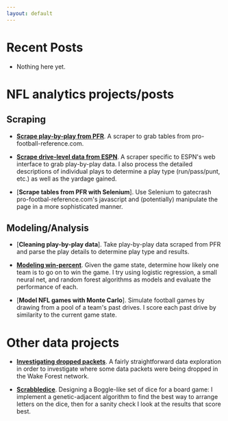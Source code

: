 ```yaml
---
layout: default
---
```


# Recent Posts

* Nothing here yet.

# NFL analytics projects/posts


## Scraping

* [**Scrape play-by-play from PFR**](https://nbviewer.jupyter.org/url/ewelchman.github.io/projects/pbp_data_acquisition.ipynb).
A scraper to grab tables from pro-football-reference.com.

* [**Scrape drive-level data from ESPN**](https://nbviewer.jupyter.org/url/ewelchman.github.io/projects/espn_scraper.ipynb).
A scraper specific to ESPN's web interface to grab play-by-play data. I also process the detailed descriptions of individual plays to determine a play type (run/pass/punt, etc.) as well as the yardage gained.

* [**Scrape tables from PFR with Selenium**].
Use Selenium to gatecrash pro-footbal-reference.com's javascript and (potentially) manipulate the page in a more sophisticated manner.

## Modeling/Analysis

* [**Cleaning play-by-play data**].
Take play-by-play data scraped from PFR and parse the play details to determine play type and results.

* [**Modeling win-percent**](https://nbviewer.jupyter.org/url/ewelchman.github.io/projects/modeling_winpct.ipynb).
Given the game state, determine how likely one team is to go on to win the game. I try using logistic regression, a small neural net, and random forest algorithms as models and evaluate the performance of each.

* [**Model NFL games with Monte Carlo**].
Simulate football games by drawing from a pool of a team's past drives. I score each past drive by similarity to the current game state.

# Other data projects

* [**Investigating dropped packets**](https://nbviewer.jupyter.org/url/ewelchman.github.io/projects/dropped_packets.ipynb). 
A fairly straightforward data exploration in order to investigate where some data packets were being dropped in the Wake Forest network.

* [**Scrabbledice**](https://nbviewer.jupyter.org/url/ewelchman.github.io/projects/scrabbledice.ipynb).
Designing a Boggle-like set of dice for a board game: I implement a genetic-adjacent algorithm to find the best way to arrange letters on the dice, then for a sanity check I look at the results that score best.
